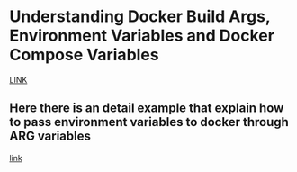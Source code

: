 # Understanding Docker Build Args, Environment Variables and Docker Compose Variables

[LINK](https://vsupalov.com/docker-env-vars/)

## Here there is an detail example that explain how to pass environment variables to docker through ARG variables

[link](https://stackoverflow.com/questions/55171489/pass-gitlab-secrets-to-docker-build-in-ci)